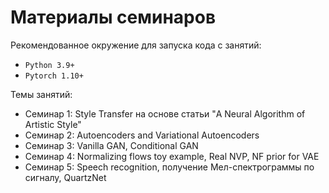 # Материалы семинаров

Рекомендованное окружение для запуска кода с занятий:
- `Python 3.9+`
- `Pytorch 1.10+`

Темы занятий:
- Семинар 1: Style Transfer на основе статьи "A Neural Algorithm of Artistic Style"
- Семинар 2: Autoencoders and Variational Autoencoders
- Семинар 3: Vanilla GAN, Conditional GAN
- Семинар 4: Normalizing flows toy example, Real NVP, NF prior for VAE
- Семинар 5: Speech recognition, получение Мел-спектрограммы по сигналу, QuartzNet
